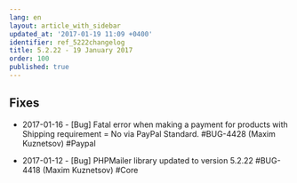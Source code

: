 ```yaml
---
lang: en
layout: article_with_sidebar
updated_at: '2017-01-19 11:09 +0400'
identifier: ref_5222changelog
title: 5.2.22 - 19 January 2017
order: 100
published: true
---
```

## Fixes

* 2017-01-16 - [Bug] Fatal error when making a payment for products with Shipping requirement = No via PayPal Standard. #BUG-4428 (Maxim Kuznetsov) #Paypal

* 2017-01-12 - [Bug] PHPMailer library updated to version 5.2.22 #BUG-4418 (Maxim Kuznetsov) #Core
